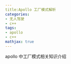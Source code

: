 ```yaml
---
title:Apollo 工厂模式解析
categories:
- 无人驾驶
- c++
tags:
- apollo
- c++
mathjax: true
---
```

apollo 中工厂模式相关知识介绍
<!-- more -->
